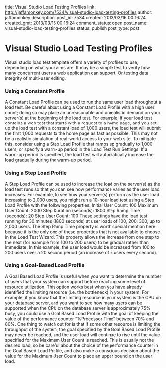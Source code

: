 title: Visual Studio Load Testing Profiles
link: http://jaffamonkey.com/7534/visual-studio-load-testing-profiles
author: jaffamonkey
description: 
post_id: 7534
created: 2013/03/16 00:16:24
created_gmt: 2013/03/16 00:16:24
comment_status: open
post_name: visual-studio-load-testing-profiles
status: publish
post_type: post

# Visual Studio Load Testing Profiles

Visual studio load test template offers a variety of profiles to use, depending on what your aims are. It may be a simple test to verify how many concurrent users a web application can support. Or testing data integrity of multi-user editing. 

### Using a Constant Profile

A Constant Load Profile can be used to run the same user load throughout a load test. Be careful about using a Constant Load Profile with a high user count; doing so may place an unreasonable and unrealistic demand on your server(s) at the beginning of the load test. For example, if your load test contains a web test that starts with a request to a home page, and you set up the load test with a constant load of 1,000 users, the load test will submit the first 1,000 requests to the home page as fast as possible. This may not be a realistic simulation of real-world access to your web site. To mitigate this, consider using a Step Load Profile that ramps up gradually to 1,000 users, or specify a warm-up period in the Load Test Run Settings. If a warm-up period is specified, the load test will automatically increase the load gradually during the warm-up period. 

### Using a Step Load Profile

A Step Load Profile can be used to increase the load on the server(s) as the load test runs so that you can see how performance varies as the user load increases. For example, to see how your server(s) perform as the user load increasing to 2,000 users, you might run a 10-hour load test using a Step Load Profile with the following properties: Initial User Count: 100 Maximum User Count: 2000 Step Duration (seconds): 1800 Step Ramp Time (seconds): 20 Step User Count: 100 These settings have the load test running for 30 minutes (1800 seconds) at user loads of 100, 200, 300, up to 2,000 users. The Step Ramp Time property is worth special mention here because it is the only one of these properties that is not available to choose in the Load Test Wizard. This property allows the increase from one step to the next (for example from 100 to 200 users) to be gradual rather than immediate. In this example, the user load would be increased from 100 to 200 users over a 20 second period (an increase of 5 users every second). 

### Using a Goal-Based Load Profile

A Goal Based Load Profile is useful when you want to determine the number of users that your system can support before reaching some level of resource utilization. This option works best when you have already identified the limiting resource (i.e. the bottleneck) in your system. For example, if you know that the limiting resource in your system is the CPU on your database server, and you want to see how many users can be supported when the CPU on the database server is approximately 75% busy, you could use a Goal Based Load Profile with the goal of keeping the value of the performance counter “%Processor Time” between 70% and 80%. One thing to watch out for is that if some other resource is limiting the throughput of the system, the goal specified by the Goal Based Load Profile may never be reached, and the user load will continue to rise until the value specified for the Maximum User Count is reached. This is usually not the desired load, so be careful about the choice of the performance counter in the Goal Based Load Profile, and also make a conscious decision about the value for the Maximum User Count to place an upper bound on the user load.